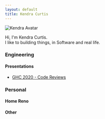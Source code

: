 ```yaml
---
layout: default
title: Kendra Curtis
---
```

<div class="mb-5">
	<div class="row align-items-center">
    <div class="col-sm-4">
      <img src="../img/kendra-square.jpg" alt="Kendra Avatar" class="rounded-circle img-fluid">
    </div>
    <div class="col-md">
      <p class="lead">Hi,  I'm Kendra Curtis. <br> I like to building things, in Software and real life.</p>
    </div>
  </div>
</div>

### Engineering
#### Presentations
* [GHC 2020 - Code Reviews](../ghc2020)

### Personal
#### Home Reno
#### Other

